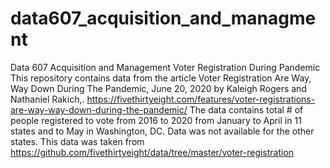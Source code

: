 # data607_acquisition_and_managment
Data 607 Acquisition and Management
Voter Registration During Pandemic
This repository contains data from the article Voter Registration Are Way, Way Down During The Pandemic, June 20, 2020 by Kaleigh Rogers and Nathaniel Rakich,. https://fivethirtyeight.com/features/voter-registrations-are-way-way-down-during-the-pandemic/
The data contains total # of people registered to vote from 2016 to 2020 from January to April in 11 states and to May in Washington, DC. Data was not available for the other states. 
This data was taken from https://github.com/fivethirtyeight/data/tree/master/voter-registration
